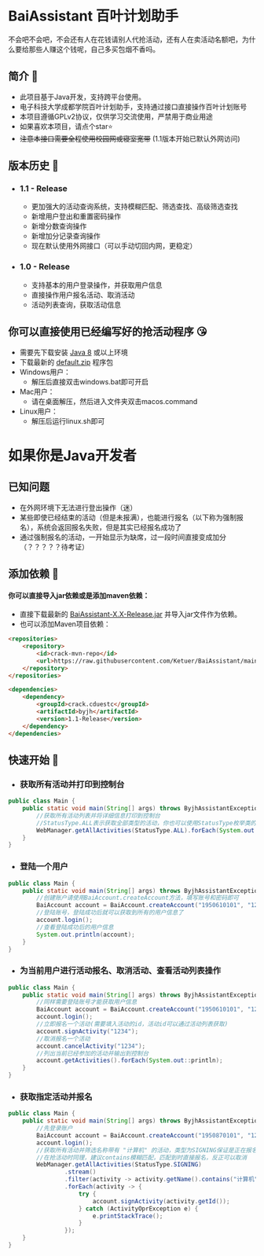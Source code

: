 # BaiAssistant 百叶计划助手
不会吧不会吧，不会还有人在花钱请别人代抢活动，还有人在卖活动名额吧，为什么要给那些人赚这个钱呢，自己多买包烟不香吗。
## 简介 👑
* 此项目基于Java开发，支持跨平台使用。
* 电子科技大学成都学院百叶计划助手，支持通过接口直接操作百叶计划账号
* 本项目遵循GPLv2协议，仅供学习交流使用，严禁用于商业用途
* 如果喜欢本项目，请点个star⭐️
* <s>注意本接口需要全程使用校园网或寝室宽带</s> (1.1版本开始已默认外网访问)

## 版本历史 👒
* ### 1.1 - Release
    * 更加强大的活动查询系统，支持模糊匹配、筛选查找、高级筛选查找
    * 新增用户登出和重置密码操作
    * 新增分数查询操作
    * 新增加分记录查询操作
    * 现在默认使用外网接口（可以手动切回内网，更稳定）
* ### 1.0 - Release
    * 支持基本的用户登录操作，并获取用户信息
    * 直接操作用户报名活动、取消活动
    * 活动列表查询，获取活动信息

## 你可以直接使用已经编写好的抢活动程序 😘
* 需要先下载安装 [Java 8](https://www.oracle.com/java/technologies/javase-jre8-downloads.html) 或以上环境
* 下载最新的 [default.zip](https://github.com/Ketuer/BaiAssistant/releases) 程序包
* Windows用户：
   * 解压后直接双击windows.bat即可开启
* Mac用户：
   * 请在桌面解压，然后进入文件夹双击macos.command
* Linux用户：
   * 解压后运行linux.sh即可

# 如果你是Java开发者
## 已知问题
* 在外网环境下无法进行登出操作（迷）
* 某些即使已经结束的活动（但是未报满），也能进行报名（以下称为强制报名），系统会返回报名失败，但是其实已经报名成功了
* 通过强制报名的活动，一开始显示为缺席，过一段时间直接变成加分（？？？？？待考证）

## 添加依赖 👻
#### 你可以直接导入jar依赖或是添加maven依赖：
* 直接下载最新的 [BaiAssistant-X.X-Release.jar](https://github.com/Ketuer/BaiAssistant/releases/) 并导入jar文件作为依赖。
* 也可以添加Maven项目依赖：
```html
<repositories>
    <repository>
        <id>crack-mvn-repo</id>
        <url>https://raw.githubusercontent.com/Ketuer/BaiAssistant/main/repo</url>
    </repository>
</repositories>

<dependencies> 
    <dependency>
        <groupId>crack.cduestc</groupId>
        <artifactId>byjh</artifactId>
        <version>1.1-Release</version>
    </dependency>
</dependencies>
```

## 快速开始 🤟
* ### 获取所有活动并打印到控制台
```java
public class Main {
    public static void main(String[] args) throws ByjhAssistantException {
        //获取所有活动列表并将详细信息打印到控制台
        //StatusType.ALL表示获取全部类型的活动，你也可以使用StatusType枚举类的其他类型
        WebManager.getAllActivities(StatusType.ALL).forEach(System.out::println);
    }
}
```

* ### 登陆一个用户
```java
public class Main {
    public static void main(String[] args) throws ByjhAssistantException {
        //创建账户请使用BaiAccount.createAccount方法，填写账号和密码即可
        BaiAccount account = BaiAccount.createAccount("1950610101", "123456");
        //登陆账号，登陆成功后就可以获取到所有的用户信息了
        account.login();
        //查看登陆成功后的用户信息
        System.out.println(account);
    }
}
```

* ### 为当前用户进行活动报名、取消活动、查看活动列表操作
```java
public class Main {
    public static void main(String[] args) throws ByjhAssistantException {
        //同样需要登陆账号才能获取用户信息
        BaiAccount account = BaiAccount.createAccount("1950610101", "123456");
        account.login();
        //立即报名一个活动(需要填入活动的id，活动id可以通过活动列表获取)
        account.signActivity("1234");
        //取消报名一个活动
        account.cancelActivity("1234");
        //列出当前已经参加的活动并输出到控制台
        account.getActivities().forEach(System.out::println);
    }
}
```

* ### 获取指定活动并报名
```java
public class Main {
    public static void main(String[] args) throws ByjhAssistantException {
        //先登录账户
        BaiAccount account = BaiAccount.createAccount("1950870101", "123456");
        account.login();
        //获取所有活动并筛选名称带有 "计算机" 的活动，类型为SIGNING保证是正在报名的活动
        //在抢活动时同理，建议contains模糊匹配，匹配到时直接报名，反正可以取消
        WebManager.getAllActivities(StatusType.SIGNING)
                .stream()
                .filter(activity -> activity.getName().contains("计算机"))
                .forEach(activity -> {
                    try {
                        account.signActivity(activity.getId());
                    } catch (ActivityOprException e) {
                        e.printStackTrace();
                    }
                });
    }
}
```
